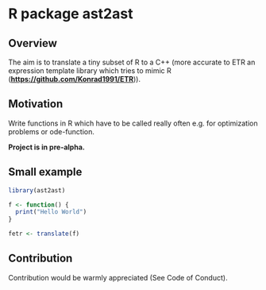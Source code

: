 # R package ast2ast

## Overview

The aim is to translate a tiny subset of R to a C++ (more accurate to ETR an expression template library which tries to mimic R (**https://github.com/Konrad1991/ETR**)). 

## Motivation

Write functions in R which have to be called really often e.g. for optimization problems or ode-function. 

**Project is in pre-alpha.**

## Small example 

```R
library(ast2ast)

f <- function() {
  print("Hello World")
}

fetr <- translate(f)
```

## Contribution

Contribution would be warmly appreciated (See Code of Conduct). 